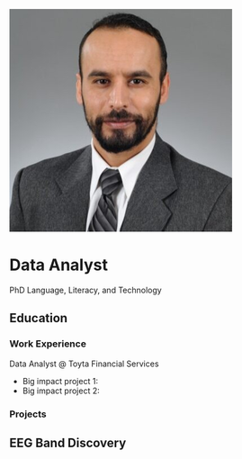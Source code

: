 ![](<https://github.com/AdnanMayof/adnan.mayof.github.io/blob/main/1618453428882.jpeg?raw=true>)


# Data Analyst
PhD Language, Literacy, and Technology

## Education

### Work Experience
Data Analyst @ Toyta Financial Services
- Big impact project 1:
- Big impact project 2:  


### Projects
EEG Band Discovery
-
